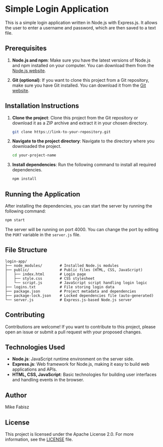 # Simple Login Application

This is a simple login application written in Node.js with Express.js. It allows the user to enter a username and password, which are then saved to a text file.

## Prerequisites

1. **Node.js and npm**: Make sure you have the latest versions of Node.js and npm installed on your computer. You can download them from the [Node.js website](https://nodejs.org/).

2. **Git (optional)**: If you want to clone this project from a Git repository, make sure you have Git installed. You can download it from the [Git website](https://git-scm.com/).

## Installation Instructions

1. **Clone the project**: Clone this project from the Git repository or download it as a ZIP archive and extract it in your chosen directory.
   
    ```bash
    git clone https://link-to-your-repository.git
    ```

2. **Navigate to the project directory**: Navigate to the directory where you downloaded the project.
   
    ```bash
    cd your-project-name
    ```

3. **Install dependencies**: Run the following command to install all required dependencies.
   
    ```bash
    npm install
    ```

## Running the Application

After installing the dependencies, you can start the server by running the following command:

```bash
npm start
```

The server will be running on port 4000. You can change the port by editing the `PORT` variable in the `server.js` file.

## File Structure

```
login-app/
├── node_modules/        # Installed Node.js modules
├── public/              # Public files (HTML, CSS, JavaScript)
│   ├── index.html       # Login page
│   ├── style.css        # CSS stylesheet
│   └── script.js        # JavaScript script handling login logic
├── logins.txt           # File storing login data
├── package.json         # Project metadata and dependencies
├── package-lock.json    # Locked dependencies file (auto-generated)
└── server.js            # Express.js-based Node.js server
```

## Contributing

Contributions are welcome! If you want to contribute to this project, please open an issue or submit a pull request with your proposed changes.

## Technologies Used

- **Node.js**: JavaScript runtime environment on the server side.
- **Express.js**: Web framework for Node.js, making it easy to build web applications and APIs.
- **HTML, CSS, JavaScript**: Basic technologies for building user interfaces and handling events in the browser.

## Author

Mike Fabisz

## License

This project is licensed under the Apache License 2.0. For more information, see the [LICENSE](LICENSE) file.
